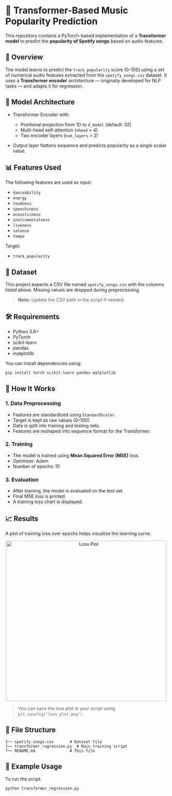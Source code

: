 

# 🎵 Transformer-Based Music Popularity Prediction

This repository contains a PyTorch-based implementation of a **Transformer model** to predict the **popularity of Spotify songs** based on audio features.

## 🚀 Overview

The model learns to predict the `track_popularity` score (0–100) using a set of numerical audio features extracted from the `spotify_songs.csv` dataset. It uses a **Transformer encoder** architecture — originally developed for NLP tasks — and adapts it for regression.

## 🧠 Model Architecture

* Transformer Encoder with:

  * Positional projection from 1D to `d_model` (default: 32)
  * Multi-head self-attention (`nhead` = 4)
  * Two encoder layers (`num_layers` = 2)
* Output layer flattens sequence and predicts popularity as a single scalar value.

## 📊 Features Used

The following features are used as input:

* `danceability`
* `energy`
* `loudness`
* `speechiness`
* `acousticness`
* `instrumentalness`
* `liveness`
* `valence`
* `tempo`

Target:

* `track_popularity`

## 🧪 Dataset

This project expects a CSV file named `spotify_songs.csv` with the columns listed above.
Missing values are dropped during preprocessing.

> **Note:** Update the CSV path in the script if needed.

## 🛠 Requirements

* Python 3.8+
* PyTorch
* scikit-learn
* pandas
* matplotlib

You can install dependencies using:

```bash
pip install torch scikit-learn pandas matplotlib
```

## 🧰 How It Works

### 1. Data Preprocessing

* Features are standardized using `StandardScaler`.
* Target is kept as raw values (0–100).
* Data is split into training and testing sets.
* Features are reshaped into sequence format for the Transformer.

### 2. Training

* The model is trained using **Mean Squared Error (MSE)** loss.
* Optimizer: Adam
* Number of epochs: 15

### 3. Evaluation

* After training, the model is evaluated on the test set.
* Final MSE loss is printed.
* A training loss chart is displayed.

## 📈 Results

A plot of training loss over epochs helps visualize the learning curve.

<p align="center">
  <img src="example_loss_plot.png" alt="Loss Plot" width="500"/>
</p>

> You can save the loss plot in your script using `plt.savefig("loss_plot.png")`.

## 📂 File Structure

```
├── spotify_songs.csv       # Dataset file
├── transformer_regression.py  # Main training script
└── README.md               # This file
```

## 📌 Example Usage

To run the script:

```bash
python transformer_regression.py




